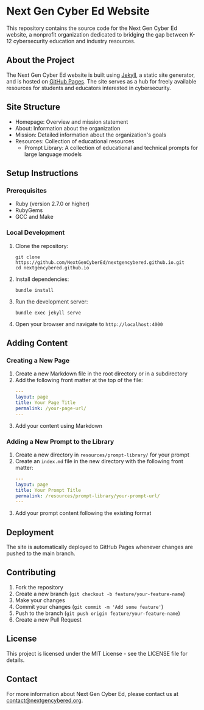 # Next Gen Cyber Ed Website

This repository contains the source code for the Next Gen Cyber Ed website, a nonprofit organization dedicated to bridging the gap between K-12 cybersecurity education and industry resources.

## About the Project

The Next Gen Cyber Ed website is built using [Jekyll](https://jekyllrb.com/), a static site generator, and is hosted on [GitHub Pages](https://pages.github.com/). The site serves as a hub for freely available resources for students and educators interested in cybersecurity.

## Site Structure

- Homepage: Overview and mission statement
- About: Information about the organization
- Mission: Detailed information about the organization's goals
- Resources: Collection of educational resources
  - Prompt Library: A collection of educational and technical prompts for large language models

## Setup Instructions

### Prerequisites

- Ruby (version 2.7.0 or higher)
- RubyGems
- GCC and Make

### Local Development

1. Clone the repository:
   ```
   git clone https://github.com/NextGenCyberEd/nextgencybered.github.io.git
   cd nextgencybered.github.io
   ```

2. Install dependencies:
   ```
   bundle install
   ```

3. Run the development server:
   ```
   bundle exec jekyll serve
   ```

4. Open your browser and navigate to `http://localhost:4000`

## Adding Content

### Creating a New Page

1. Create a new Markdown file in the root directory or in a subdirectory
2. Add the following front matter at the top of the file:
   ```yaml
   ---
   layout: page
   title: Your Page Title
   permalink: /your-page-url/
   ---
   ```
3. Add your content using Markdown

### Adding a New Prompt to the Library

1. Create a new directory in `resources/prompt-library/` for your prompt
2. Create an `index.md` file in the new directory with the following front matter:
   ```yaml
   ---
   layout: page
   title: Your Prompt Title
   permalink: /resources/prompt-library/your-prompt-url/
   ---
   ```
3. Add your prompt content following the existing format

## Deployment

The site is automatically deployed to GitHub Pages whenever changes are pushed to the main branch.

## Contributing

1. Fork the repository
2. Create a new branch (`git checkout -b feature/your-feature-name`)
3. Make your changes
4. Commit your changes (`git commit -m 'Add some feature'`)
5. Push to the branch (`git push origin feature/your-feature-name`)
6. Create a new Pull Request

## License

This project is licensed under the MIT License - see the LICENSE file for details.

## Contact

For more information about Next Gen Cyber Ed, please contact us at contact@nextgencybered.org.